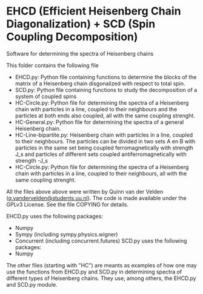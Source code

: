# EHCD (Efficient Heisenberg Chain Diagonalization) + SCD (Spin Coupling Decomposition)
Software for determining the spectra of Heisenberg chains

This folder contains the following file

  * EHCD.py: Python file containing functions to determine the blocks of the matrix of a Heisenberg chain disgonalized with respect to total spin.
  * SCD.py: Python file containing functions to study the decomposition of a system of coupled spins
  * HC-Circle.py: Python file for determining the spectra of a Heisenberg chain with particles in a line, coupled to their neighbours and the particles at both ends also coupled, all with the same coupling strenght.
  * HC-General.py: Python file for determining the spectra of a general Heisenberg chain.
  * HC-Line-bipartite.py: Heisenberg chain with particles in a line, coupled to their neighbours. The particles can be divided in two sets A en B with particles in the same set being coupled ferromagnetically with strength J_s and particles of different sets coupled antiferromagnetically with strength -J_s
  * HC-Circle.py: Python file for determining the spectra of a Heisenberg chain with particles in a line, coupled to their neighbours, all with the same coupling strenght.


All the files above above were written by Quinn van der Velden (q.vandervelden@students.uu.nl). The code is made available under the GPLv3 License. See the
file COPYING for details.


EHCD.py uses the following packages:
* Numpy
* Sympy (including sympy.physics.wigner)
* Concurrent (including concurrent.futures)
SCD.py uses the following packages:
* Numpy

The other files (starting with "HC") are meants as examples of how one may use the functions from EHCD.py and SCD.py in determining spectra of different types of Heisenberg chains. They use, among others, the EHCD.py and SCD.py module.

